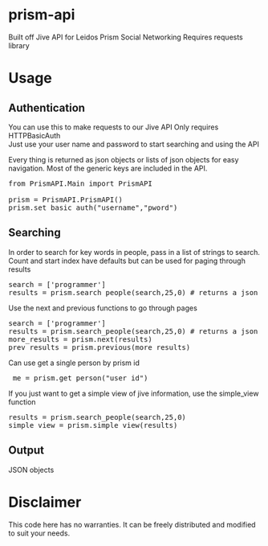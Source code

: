 prism-api
=========

Built off Jive API for Leidos Prism Social Networking
Requires requests library 

Usage
=====

Authentication
--------------

You can use this to make requests to our Jive API 
Only requires HTTPBasicAuth  
Just use your user name and password to start searching and using the API

Every thing is returned as json objects or lists of json objects for easy navigation. 
Most of the generic keys are included in the API.

<pre>
from PrismAPI.Main import PrismAPI

prism = PrismAPI.PrismAPI()
prism.set_basic_auth("username","pword")
</pre>

Searching
---------
In order to search for key words in people, pass in a list of strings to search.
Count and start index have defaults but can be used for paging through results

<pre>
search = ['programmer']
results = prism.search_people(search,25,0) # returns a json object
</pre>

Use the next and previous functions to go through pages
<pre>
search = ['programmer']
results = prism.search_people(search,25,0) # returns a json object
more_results = prism.next(results)
prev_results = prism.previous(more_results)
</pre>

Can use get a single person by prism id

<pre>
 me = prism.get_person("user_id")
</pre>

If you just want to get a simple view of jive information, use the simple_view function

<pre>
results = prism.search_people(search,25,0)
simple_view = prism.simple_view(results)
</pre>

Output
------

JSON objects

Disclaimer
==========

This code here has no warranties. It can be freely distributed and modified to suit your needs. 

